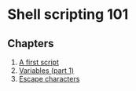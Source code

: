 # Shell scripting 101

## Chapters

1. [A first script](/1-a-first-script)
2. [Variables (part 1)](/2-variables)
3. [Escape characters](/3-escape-characters)
